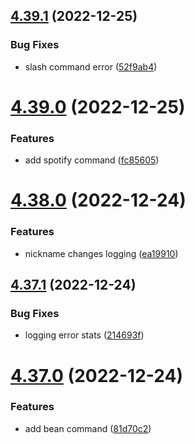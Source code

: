 ## [4.39.1](https://github.com/onesoft-sudo/sudobot/compare/v4.39.0...v4.39.1) (2022-12-25)


### Bug Fixes

* slash command error ([52f9ab4](https://github.com/onesoft-sudo/sudobot/commit/52f9ab41925703d2807237edb15ce38d4ed455c1))



# [4.39.0](https://github.com/onesoft-sudo/sudobot/compare/v4.38.0...v4.39.0) (2022-12-25)


### Features

* add spotify command ([fc85605](https://github.com/onesoft-sudo/sudobot/commit/fc85605fdf4d57e5788400a939a81b9176369b43))



# [4.38.0](https://github.com/onesoft-sudo/sudobot/compare/v4.37.1...v4.38.0) (2022-12-24)


### Features

* nickname changes logging ([ea19910](https://github.com/onesoft-sudo/sudobot/commit/ea199101ebf74cf1ba9f465d70c10c2efabe83f0))



## [4.37.1](https://github.com/onesoft-sudo/sudobot/compare/v4.37.0...v4.37.1) (2022-12-24)


### Bug Fixes

* logging error stats ([214693f](https://github.com/onesoft-sudo/sudobot/commit/214693f1f2f9747b620fe581139c5311ac10002d))



# [4.37.0](https://github.com/onesoft-sudo/sudobot/compare/v4.36.1...v4.37.0) (2022-12-24)


### Features

* add bean command ([81d70c2](https://github.com/onesoft-sudo/sudobot/commit/81d70c2d4d7b51c520488c81fdc8ea74b8a18b30))



